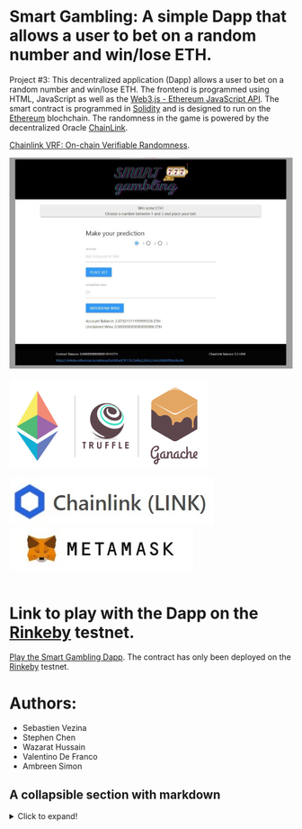 # Smart Gambling: A simple Dapp that allows a user to bet on a random number and win/lose ETH.  

Project #3: This decentralized application (Dapp) allows a user to bet on a random number and win/lose ETH. The frontend is programmed using HTML, JavaScript as well as the [Web3.js - Ethereum JavaScript API](https://web3js.readthedocs.io/). The smart contract is programmed in [Solidity](https://docs.soliditylang.org/) and is designed to run on the [Ethereum](https://ethereum.org/en/) blochchain. The randomness in the game is powered by the decentralized Oracle [ChainLink](https://chain.link/solutions/chainlink-vrf). 

[Chainlink VRF: On-chain Verifiable Randomness](https://blog.chain.link/verifiable-random-functions-vrf-random-number-generation-rng-feature/). 

[![Logo](images/SmartGamblingGUI.jpg)](https://fintechcamp.github.io/SmartGambling/)

[![Logo](images/ganache.png)](https://www.trufflesuite.com/)  

[![Logo](images/ChainLinkLogo.jpg)](https://chain.link/solutions/chainlink-vrf)
[![Logo](images/MetaMaskLogo.jpg)](https://metamask.io/)
<br />
<br />
# Link to play with the Dapp on the [Rinkeby](https://www.rinkeby.io/) testnet.  

[Play the Smart Gambling Dapp](https://fintechcamp.github.io/SmartGambling/). The contract has only been deployed on the [Rinkeby](https://www.rinkeby.io/) testnet.

# Authors:  
- Sebastien Vezina
- Stephen Chen
- Wazarat Hussain
- Valentino De Franco
- Ambreen Simon

## A collapsible section with markdown
<details>
  <summary>Click to expand!</summary>
  
  ## Heading
  1. A numbered
  2. list
     * With some
     * Sub bullets
</details>
